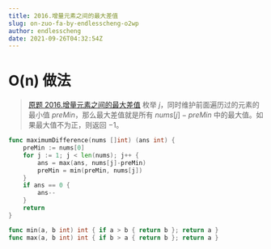 ```yaml
---
title: 2016.增量元素之间的最大差值
slug: on-zuo-fa-by-endlesscheng-o2wp
author: endlesscheng
date: 2021-09-26T04:32:54Z
---
```

# O(n) 做法
 
> [原题 2016.增量元素之间的最大差值](https://leetcode.cn/problems/maximum-difference-between-increasing-elements)
枚举 $j$，同时维护前面遍历过的元素的最小值 $\textit{preMin}$，那么最大差值就是所有 $\textit{nums}[j]-\textit{preMin}$ 中的最大值。如果最大值不为正，则返回 $-1$。

```go
func maximumDifference(nums []int) (ans int) {
	preMin := nums[0]
	for j := 1; j < len(nums); j++ {
		ans = max(ans, nums[j]-preMin)
		preMin = min(preMin, nums[j])
	}
	if ans == 0 {
		ans--
	}
	return
}

func min(a, b int) int { if a > b { return b }; return a }
func max(a, b int) int { if b > a { return b }; return a }
```
